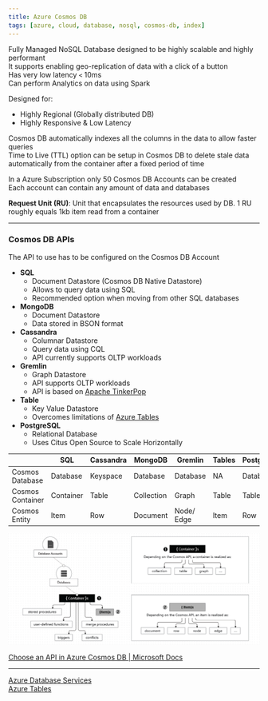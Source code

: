 ```yaml
---
title: Azure Cosmos DB
tags: [azure, cloud, database, nosql, cosmos-db, index]
---
```


Fully Managed NoSQL Database designed to be highly scalable and highly performant  
It supports enabling geo-replication of data with a click of a button  
Has very low latency `<` 10ms   
Can perform Analytics on data using Spark  

Designed for:
* Highly Regional (Globally distributed DB)
* Highly Responsive & Low Latency

Cosmos DB automatically indexes all the columns in the data to allow faster queries  
Time to Live (TTL) option can be setup in Cosmos DB to delete stale data automatically from the container after a fixed period of time

In a Azure Subscription only 50 Cosmos DB Accounts can be created  
Each account can contain any amount of data and databases

**Request Unit (RU)**: Unit that encapsulates the resources used by DB. 1 RU roughly equals 1kb item read from a container

---

### Cosmos DB APIs

The API to use has to be configured on the Cosmos DB Account

* **SQL**
	* Document Datastore (Cosmos DB Native Datastore)
	* Allows to query data using SQL
	* Recommended option when moving from other SQL databases
* **MongoDB**
	* Document Datastore
	* Data stored in BSON format
* **Cassandra**
	* Columnar Datastore
	* Query data using CQL
	* API currently supports OLTP workloads
* **Gremlin**
	* Graph Datastore
	* API supports OLTP workloads
	* API is based on [Apache TinkerPop](Apache%20TinkerPop.md)
* **Table**
	* Key Value Datastore
	* Overcomes limitations of [Azure Tables](../Azure%20Tables/Azure%20Tables.md)
* **PostgreSQL**
	* Relational Database
	* Uses Citus Open Source to Scale Horizontally

|                  | SQL       | Cassandra | MongoDB    | Gremlin    | Tables | PostgreSQL |
| ---------------- | --------- | --------- | ---------- | ---------- | ------ | ---------- |
| Cosmos Database  | Database  | Keyspace  | Database   | Database   | NA     | Database   |
| Cosmos Container | Container | Table     | Collection | Graph      | Table  | Table      |
| Cosmos Entity    | Item      | Row       | Document   | Node/ Edge | Item   | Row        |

![Cosmos DB Structure|600](../../images/cosmos-db-structure.png)

[Choose an API in Azure Cosmos DB | Microsoft Docs](https://docs.microsoft.com/en-us/azure/cosmos-db/choose-api)

---

[Azure Database Services](../Azure%20Database%20Services.md)  
[Azure Tables](../Azure%20Tables/Azure%20Tables.md)